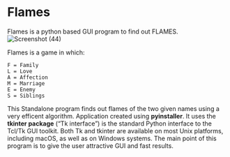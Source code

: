# Flames
Flames is a python based GUI program to find out FLAMES. \
![Screenshot (44)](https://user-images.githubusercontent.com/57846872/160092265-f4d23a22-06a1-4369-ba5f-9adc8c006189.png)

Flames is a game in which:
```
F = Family
L = Love
A = Affection
M = Marriage
E = Enemy
S = Siblings
```
This Standalone program finds out flames of the two given names using a very efficent algorithm.
Application created using **pyinstaller**.
It uses the **tkinter package** (“Tk interface”) is the standard Python interface to the Tcl/Tk GUI toolkit. Both Tk and tkinter are available on most Unix platforms, including macOS, as well as on Windows systems.
The main point of this program is to give the user attractive GUI and fast results.

